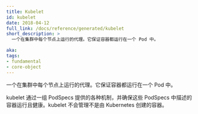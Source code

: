 ```yaml
---
title: Kubelet
id: kubelet
date: 2018-04-12
full_link: /docs/reference/generated/kubelet
short_description: >
  一个在集群中每个节点上运行的代理。它保证容器都运行在一个 Pod 中。

aka: 
tags:
- fundamental
- core-object
---
```

<!--
---
title: Kubelet
id: kubelet
date: 2018-04-12
full_link: /docs/reference/generated/kubelet
short_description: >
  An agent that runs on each node in the cluster. It makes sure that containers are running in a pod.

aka: 
tags:
- fundamental
- core-object
---
-->
<!--
 An agent that runs on each node in the cluster. It makes sure that containers are running in a pod.
-->
一个在集群中每个节点上运行的代理。它保证容器都运行在一个 Pod 中。

<!--more--> 

<!--
The kubelet takes a set of PodSpecs that are provided through various mechanisms and ensures that the containers described in those PodSpecs are running and healthy. The kubelet doesn’t manage containers which were not created by Kubernetes.
-->

kubelet 通过一组 PodSpecs 提供的各种机制，并确保这些 PodSpecs 中描述的容器运行且健康。kubelet 不会管理不是由 Kubernetes 创建的容器。
